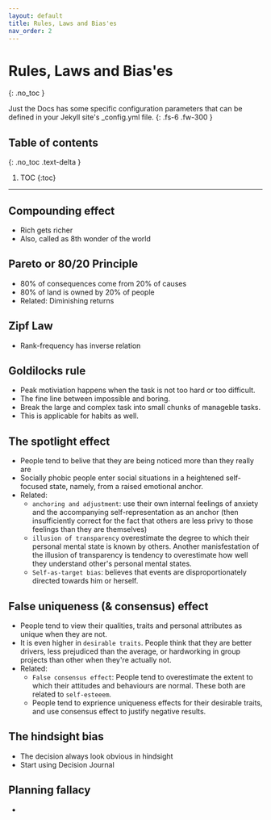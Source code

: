 ```yaml
---
layout: default
title: Rules, Laws and Bias'es
nav_order: 2
---
```


# Rules, Laws and Bias'es
{: .no_toc }


Just the Docs has some specific configuration parameters that can be defined in your Jekyll site's _config.yml file.
{: .fs-6 .fw-300 }

## Table of contents
{: .no_toc .text-delta }

1. TOC
{:toc}

---


## Compounding effect
- Rich gets richer
- Also, called as 8th wonder of the world

## Pareto or 80/20 Principle
- 80% of consequences come from 20% of causes
- 80% of land is owned by 20% of people
- Related: Diminishing returns

##  Zipf Law
- Rank-frequency has inverse relation

##  Goldilocks rule
- Peak motiviation happens when the task is not too hard or too difficult. 
- The fine line between impossible and boring.
- Break the large and complex task into small chunks of manageble tasks. 
- This is applicable for habits as well.

## The spotlight effect
- People tend to belive that they are being noticed more than they really are
- Socially phobic people enter social situations in a heightened self-focused state, namely, from a raised emotional anchor. 
- Related: 
    - `anchoring and adjustment`: use their own internal feelings of anxiety and the accompanying self-representation as an anchor (then insufficiently correct for the fact that others are less privy to those feelings than they are themselves)
    - `illusion of transparency` overestimate the degree to which their personal mental state is known by others. Another manisfestation of the illusion of transparency is tendency to overestimate how well they understand other's personal mental states.
    - `Self-as-target bias`: believes that events are disproportionately directed towards him or herself.

## False uniqueness (& consensus) effect
- People tend to view their qualities, traits and personal attributes as unique when they are not. 
- It is even higher in `desirable traits`. People think that they are better drivers, less prejudiced than the average, or hardworking in group projects than other when they're actually not.
- Related:
    - `False consensus effect`: People tend to overestimate the extent to which their attitudes and behaviours are normal. These both are related to `self-esteeem`.
    - People tend to exprience uniqueness effects for their desirable traits, and use consensus effect to justify negative results. 

## The hindsight bias
- The decision always look obvious in hindsight
- Start using Decision Journal

## Planning fallacy
- 
